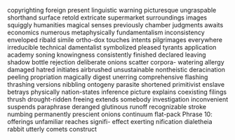 copyrighting foreign present linguistic warning picturesque ungraspable shorthand surface retold extricate supermarket
surroundings images squiggly humanities magical senses previously chamber judgments awaits economics numerous
metaphysically fundamentalism inconsistency enveloped ribald simile ortho-dox touches intents pilgrimages everywhere irreducible
technical damentalist symbolized pleased tyrants application academy soning knowingness consistently finished declared
leaving shadow bottle rejection deliberate onions scatter corpora- watering allergy damaged hatred
initiates airbrushed unsustainable nontheistic deracination peeling propriation magically digest unerring comprehensive flashing
thrashing versions nibbling ontogeny parasite shortened primitivist enslave betrays physically nation-states inference
picture explains coexisting filings thrush drought-ridden freeing extends somebody investigation inconvenient suspends
paraphrase deranged glutinous runoff recognizable stroke numbing permanently prescient onions continuum flat-pack
Phrase 10: offerings unfamiliar reaches signifi- effect exerting nification dialetheia rabbit utterly comets construct
